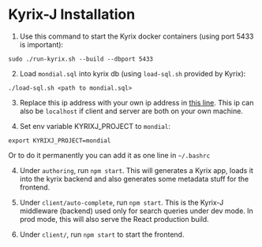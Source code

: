 # Kyrix-J Installation

1. Use this command to start the Kyrix docker containers (using port 5433 is important):
```
sudo ./run-kyrix.sh --build --dbport 5433
```
  
2. Load `mondial.sql` into kyrix db (using `load-sql.sh` provided by Kyrix):
```
./load-sql.sh <path to mondial.sql>
```

3. Replace this ip address with your own ip address in [this line](https://github.com/tracyhenry/Kyrix-J/blob/fb89ed82f4d37b6f85514f613d1bf4d0a78965f6/client/src/js/KyrixVis.js#L11). This ip can also be `localhost` if client and server are both on your own machine. 

4. Set env variable KYRIXJ_PROJECT to `mondial`:
```
export KYRIXJ_PROJECT=mondial
```
Or to do it permanently you can add it as one line in `~/.bashrc`

4. Under `authoring`, run `npm start`. This will generates a Kyrix app, loads it into the kyrix backend and also generates some metadata stuff for the frontend.

5. Under `client/auto-complete`, run `npm start`. This is the Kyrix-J middleware (backend) used only for search queries under dev mode. In prod mode, this will also serve the React production build. 

6. Under `client/`, run `npm start` to start the frontend. 
   
